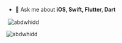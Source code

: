 - 💬 Ask me about **iOS, Swift, Flutter, Dart**

<p>&nbsp;<img align="center" src="https://github-readme-stats.vercel.app/api?username=abdwhidd&show_icons=true&locale=en" alt="abdwhidd" /></p>

<p><img align="center" src="https://github-readme-streak-stats.herokuapp.com/?user=abdwhidd&" alt="abdwhidd" /></p>
